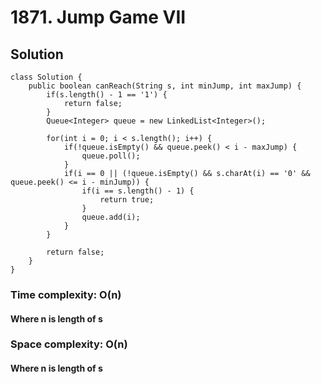 # 1871. Jump Game VII
## Solution
```
class Solution {
    public boolean canReach(String s, int minJump, int maxJump) {
        if(s.length() - 1 == '1') {
    		return false;
    	}
    	Queue<Integer> queue = new LinkedList<Integer>();
    	
    	for(int i = 0; i < s.length(); i++) {
    		if(!queue.isEmpty() && queue.peek() < i - maxJump) {
    			queue.poll();
    		}
    		if(i == 0 || (!queue.isEmpty() && s.charAt(i) == '0' && queue.peek() <= i - minJump)) {
    			if(i == s.length() - 1) {
    				return true;
    			}
    			queue.add(i);
    		}
    	}
    	
        return false;
    }
}
```
### Time complexity: O(n)
#### Where n is length of s
### Space complexity: O(n)
#### Where n is length of s